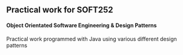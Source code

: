 ## Practical work for SOFT252
#### Object Orientated Software Engineering & Design Patterns

Practical work programmed with Java using various different design patterns
